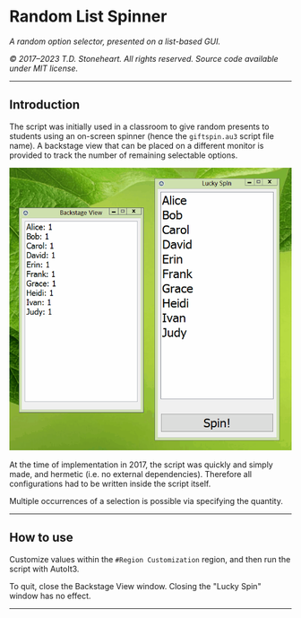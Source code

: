 # Random List Spinner

_A random option selector, presented on a list-based GUI._

_© 2017–2023 T.D. Stoneheart. All rights reserved. Source code available under MIT license._

-----

## Introduction

The script was initially used in a classroom to give random presents to students using an on-screen spinner (hence the `giftspin.au3` script file name). A backstage view that can be placed on a different monitor is provided to track the number of remaining selectable options.

![Gift Spin Script Demo](gift-spin-demo.gif)

At the time of implementation in 2017, the script was quickly and simply made, and hermetic (i.e. no external dependencies). Therefore all configurations had to be written inside the script itself.

Multiple occurrences of a selection is possible via specifying the quantity.

-----

## How to use

Customize values within the `#Region Customization` region, and then run the script with AutoIt3.

To quit, close the Backstage View window. Closing the "Lucky Spin" window has no effect.

-----

